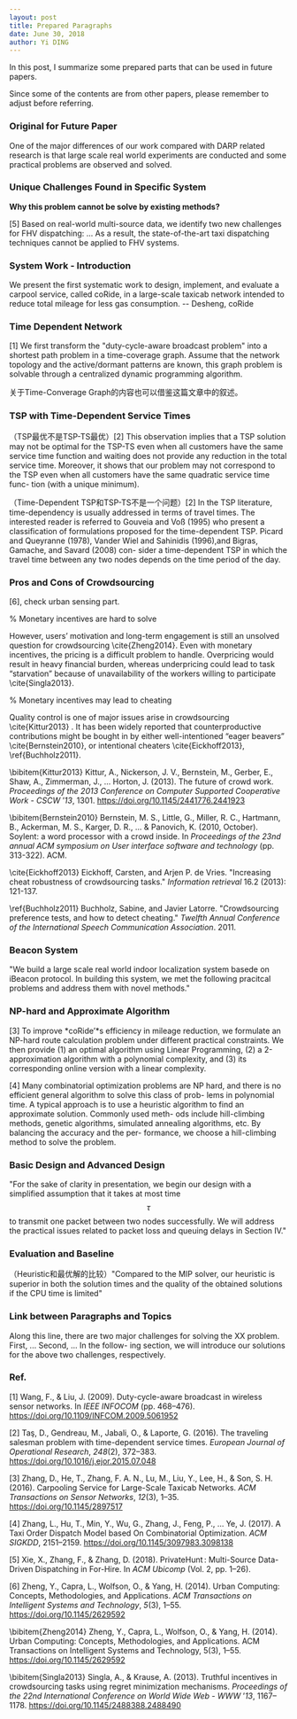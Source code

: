 ```yaml
---
layout: post
title: Prepared Paragraphs
date: June 30, 2018
author: Yi DING
---
```


In this post, I summarize some prepared parts that can be used in future papers.

Since some of the contents are from other papers, please remember to adjust before referring.



### Original for Future Paper

One of the major differences of our work compared with DARP related research is that large scale real world experiments are conducted and some practical problems are observed and solved.



### Unique Challenges Found in Specific System

**Why this problem cannot be solve by existing methods?**

[5] Based on real-world multi-source data, we identify two new challenges for FHV dispatching: ... As a result, the state-of-the-art taxi dispatching techniques cannot be applied to FHV systems.



### System Work - Introduction

We present the first systematic work to design, implement, and evaluate a carpool service, called coRide, in a large-scale taxicab network intended to reduce total mileage for less gas consumption. -- Desheng, coRide



### Time Dependent Network

[1] We first transform the "duty-cycle-aware broadcast problem" into a shortest path problem in a time-coverage graph. Assume that the network topology and the active/dormant patterns are known, this graph problem is solvable through a centralized dynamic programming algorithm.

关于Time-Converage Graph的内容也可以借鉴这篇文章中的叙述。



### TSP with Time-Dependent Service Times

（TSP最优不是TSP-TS最优）[2] This observation implies that a TSP solution may not be optimal for the TSP-TS even when all customers have the same service time function and waiting does not provide any reduction in the total service time. Moreover, it shows that our problem may not correspond to the TSP even when all customers have the same quadratic service time func- tion (with a unique minimum).

（Time-Dependent TSP和TSP-TS不是一个问题）[2] In the TSP literature, time-dependency is usually addressed in terms of travel times. The interested reader is referred to Gouveia and Voß (1995) who present a classification of formulations proposed for the time-dependent TSP. Picard and Queyranne (1978), Vander Wiel and Sahinidis (1996),and Bigras, Gamache, and Savard (2008) con- sider a time-dependent TSP in which the travel time between any two nodes depends on the time period of the day.



### Pros and Cons of Crowdsourcing

[6], check urban sensing part.

% Monetary incentives are hard to solve

However, users’ motivation and long-term engagement is still an unsolved question for crowdsourcing \cite{Zheng2014}. Even with monetary incentives, the pricing is a difficult problem to handle. Overpricing would result in heavy financial burden, whereas underpricing could lead to task “starvation” because of unavailability of the workers willing to participate \cite{Singla2013}. 



% Monetary incentives may lead to cheating

Quality control is one of major issues arise in crowdsourcing \cite{Kittur2013} . It has been widely reported that counterproductive contributions might be bought in by either well-intentioned “eager beavers” \cite{Bernstein2010}, or intentional cheaters \cite{Eickhoff2013}, \ref{Buchholz2011}.

\bibitem{Kittur2013} Kittur, A., Nickerson, J. V., Bernstein, M., Gerber, E., Shaw, A., Zimmerman, J., … Horton, J. (2013). The future of crowd work. *Proceedings of the 2013 Conference on Computer Supported Cooperative Work - CSCW* ’*13*, 1301. https://doi.org/10.1145/2441776.2441923

\bibitem{Bernstein2010} Bernstein, M. S., Little, G., Miller, R. C., Hartmann, B., Ackerman, M. S., Karger, D. R., ... & Panovich, K. (2010, October). Soylent: a word processor with a crowd inside. In *Proceedings of the 23nd annual ACM symposium on User interface software and technology* (pp. 313-322). ACM.

\cite{Eickhoff2013} Eickhoff, Carsten, and Arjen P. de Vries. "Increasing cheat robustness of crowdsourcing tasks." *Information retrieval* 16.2 (2013): 121-137.

\ref{Buchholz2011} Buchholz, Sabine, and Javier Latorre. "Crowdsourcing preference tests, and how to detect cheating." *Twelfth Annual Conference of the International Speech Communication Association*. 2011.





### Beacon System 

"We build a large scale real world indoor localization system basede on iBeacon protocol. In building this system, we met the following pracitcal problems and address them with novel methods."



### NP-hard and Approximate Algorithm

[3] To improve *coRide’*s efficiency in mileage reduction, we formulate an NP-hard route calculation problem
under different practical constraints. We then provide (1) an optimal algorithm using Linear Programming, (2) a 2-approximation algorithm with a polynomial complexity, and (3) its corresponding online version with a linear complexity. 

[4] Many combinatorial optimization problems are NP hard, and there is no efficient general algorithm to solve this class of prob- lems in polynomial time. A typical approach is to use a heuristic algorithm to find an approximate solution. Commonly used meth- ods include hill-climbing methods, genetic algorithms, simulated annealing algorithms, etc. By balancing the accuracy and the per- formance, we choose a hill-climbing method to solve the problem.



### Basic Design and Advanced Design

"For the sake of clarity in presentation, we begin our design with a simplified assumption that it takes at most time $$\tau$$ to transmit one packet between two nodes successfully. We will address the practical issues related to packet loss and queuing delays in Section IV."



### Evaluation and Baseline

（Heuristic和最优解的比较）"Compared to the MIP solver, our heuristic is superior in both the solution times and the quality of the obtained solutions if the CPU time is limited"



### Link between Paragraphs and Topics

Along this line, there are two major challenges for solving the XX problem. First, ... Second, ... In the follow- ing section, we will introduce our solutions for the above two challenges, respectively.



### Ref.

[1] Wang, F., & Liu, J. (2009). Duty-cycle-aware broadcast in wireless sensor networks. In *IEEE INFOCOM* (pp. 468–476). https://doi.org/10.1109/INFCOM.2009.5061952

[2] Taş, D., Gendreau, M., Jabali, O., & Laporte, G. (2016). The traveling salesman problem with time-dependent service times. *European Journal of Operational Research*, *248*(2), 372–383. https://doi.org/10.1016/j.ejor.2015.07.048

[3] Zhang, D., He, T., Zhang, F. A. N., Lu, M., Liu, Y., Lee, H., & Son, S. H. (2016). Carpooling Service for Large-Scale Taxicab Networks. *ACM Transactions on Sensor Networks*, *12*(3), 1–35. https://doi.org/10.1145/2897517

[4] Zhang, L., Hu, T., Min, Y., Wu, G., Zhang, J., Feng, P., … Ye, J. (2017). A Taxi Order Dispatch Model based On Combinatorial Optimization. *ACM SIGKDD*, 2151–2159. https://doi.org/10.1145/3097983.3098138

[5] Xie, X., Zhang, F., & Zhang, D. (2018). PrivateHunt : Multi-Source Data-Driven Dispatching in For-Hire. In *ACM Ubicomp* (Vol. 2, pp. 1–26).

[6] Zheng, Y., Capra, L., Wolfson, O., & Yang, H. (2014). Urban Computing: Concepts, Methodologies, and Applications. *ACM Transactions on Intelligent Systems and Technology*, *5*(3), 1–55. https://doi.org/10.1145/2629592

\bibitem{Zheng2014} Zheng, Y., Capra, L., Wolfson, O., \& Yang, H. (2014). Urban Computing: Concepts, Methodologies, and Applications. ACM Transactions on Intelligent Systems and Technology, 5(3), 1–55. <https://doi.org/10.1145/2629592>

\bibitem{Singla2013} Singla, A., & Krause, A. (2013). Truthful incentives in crowdsourcing tasks using regret minimization mechanisms. *Proceedings of the 22nd International Conference on World Wide Web - WWW* ’*13*, 1167–1178. https://doi.org/10.1145/2488388.2488490